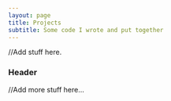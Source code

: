 ```yaml
---
layout: page
title: Projects
subtitle: Some code I wrote and put together
---
```


//Add stuff here.

### Header

//Add more stuff here...
